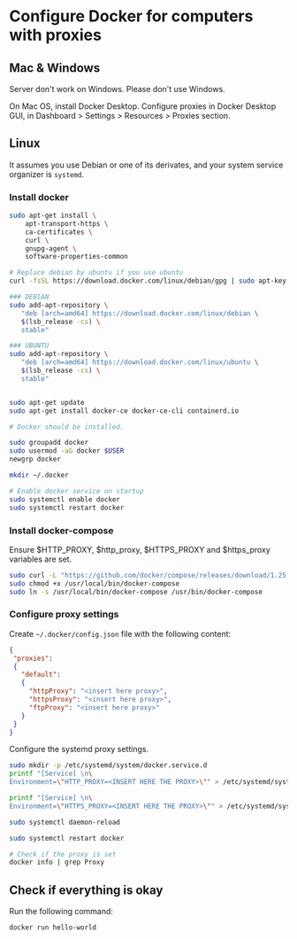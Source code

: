 # Configure Docker for computers with proxies

## Mac & Windows

Server don't work on Windows. Please don't use Windows.

On Mac OS, install Docker Desktop. Configure proxies in Docker Desktop GUI, in Dashboard > Settings > Resources > Proxies section.


## Linux 

It assumes you use Debian or one of its derivates, and your system service organizer is `systemd`.

### Install docker
```bash
sudo apt-get install \
    apt-transport-https \
    ca-certificates \
    curl \
    gnupg-agent \
    software-properties-common

# Replace debian by ubuntu if you use ubuntu
curl -fsSL https://download.docker.com/linux/debian/gpg | sudo apt-key add -

### DEBIAN
sudo add-apt-repository \
   "deb [arch=amd64] https://download.docker.com/linux/debian \
   $(lsb_release -cs) \
   stable"

### UBUNTU
sudo add-apt-repository \
   "deb [arch=amd64] https://download.docker.com/linux/ubuntu \
   $(lsb_release -cs) \
   stable"


sudo apt-get update
sudo apt-get install docker-ce docker-ce-cli containerd.io

# Docker should be installed.

sudo groupadd docker
sudo usermod -aG docker $USER
newgrp docker 

mkdir ~/.docker

# Enable docker service on startup
sudo systemctl enable docker
sudo systemctl restart docker
```

### Install docker-compose

Ensure $HTTP_PROXY, $http_proxy, $HTTPS_PROXY and $https_proxy variables are set.

```bash
sudo curl -L "https://github.com/docker/compose/releases/download/1.25.4/docker-compose-Linux-x86_64" -o /usr/local/bin/docker-compose
sudo chmod +x /usr/local/bin/docker-compose
sudo ln -s /usr/local/bin/docker-compose /usr/bin/docker-compose
```

### Configure proxy settings

Create `~/.docker/config.json` file with the following content:

```json
{
 "proxies":
 {
   "default":
   {
     "httpProxy": "<insert here proxy>",
     "httpsProxy": "<insert here proxy>",
     "ftpProxy": "<insert here proxy>"
   }
 }
}
```

Configure the systemd proxy settings.

```bash
sudo mkdir -p /etc/systemd/system/docker.service.d
printf "[Service] \n\
Environment=\"HTTP_PROXY=<INSERT HERE THE PROXY>\"" > /etc/systemd/system/docker.service.d/http-proxy.conf

printf "[Service] \n\
Environment=\"HTTPS_PROXY=<INSERT HERE THE PROXY>\"" > /etc/systemd/system/docker.service.d/https-proxy.conf

sudo systemctl daemon-reload

sudo systemctl restart docker

# Check if the proxy is set
docker info | grep Proxy
```

## Check if everything is okay

Run the following command:

```bash
docker run hello-world
```
